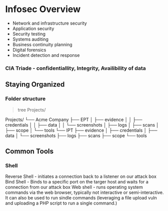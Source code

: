 # Infosec Overview
- Network and infrastructure security
- Application security
- Security testing
- Systems auditing
- Business continuity planning
- Digital forensics
- Incident detection and response

### CIA Triade - confidentiallity, Integrity, Availibility of data

## Staying Organized
### Folder structure


> tree Projects/

Projects/
└── Acme Company
    ├── EPT
    │   ├── evidence
    │   │   ├── credentials
    │   │   ├── data
    │   │   └── screenshots
    │   ├── logs
    │   ├── scans
    │   ├── scope
    │   └── tools
    └── IPT
        ├── evidence
        │   ├── credentials
        │   ├── data
        │   └── screenshots
        ├── logs
        ├── scans
        ├── scope
        └── tools

## Common Tools
### Shell
Reverse Shell - initiates a connection back to a listener on our attack box
Bind Shell - Binds to a specific port on the targer host and waits for a connection from our attack box
Web shell - runs operating system commands via the web browser, typically not interactive or semi-interactive. It can also be used to run sindle commands (leveraging a file upload vuln and uploading a PHP script to run a single command.)
